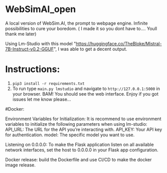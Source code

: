 # WebSimAI_open
 A local version of WebSim.AI, the prompt to webpage engine. Infinite possibilities to cure your boredom. ( I made it so you dont have to.... Youll thank me later)

Using Lm-Studio with this model "https://huggingface.co/TheBloke/Mistral-7B-Instruct-v0.2-GGUF", I was able to get a decent output.

# Instructions:
1. ```pip3 install -r requirements.txt```
2. To run type `main.py lmstudio` and navigate to `http://127.0.0.1:5000` in your browser.
BAM! You should see the web interface.
Enjoy if you got issues let me know please...


#Docker:

Environment Variables for Initialization:
It is recommend to use environment variables to initialize the following parameters when using lm-studio:
API_URL: The URL for the API you’re interacting with.
API_KEY: Your API key for authentication.
model: The specific model you want to use.

Listening on 0.0.0.0:
To make the Flask application listen on all available network interfaces, set the host to 0.0.0.0 in your Flask app configuration.

Docker release:
build the Dockerfile and use CI/CD to make the docker image release.
